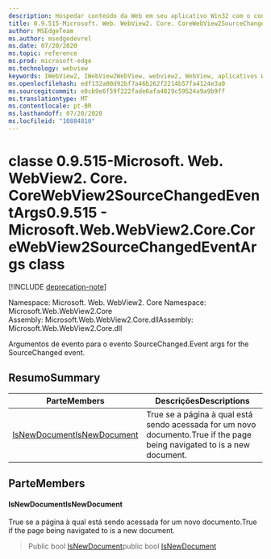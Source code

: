 ```yaml
---
description: Hospedar conteúdo da Web em seu aplicativo Win32 com o controle WebView2 do Microsoft Edge
title: 0.9.515-Microsoft. Web. WebView2. Core. CoreWebView2SourceChangedEventArgs
author: MSEdgeTeam
ms.author: msedgedevrel
ms.date: 07/20/2020
ms.topic: reference
ms.prod: microsoft-edge
ms.technology: webview
keywords: IWebView2, IWebView2WebView, webview2, WebView, aplicativos Win32, Win32, Edge, ICoreWebView2, ICoreWebView2Controller, controle do navegador, HTML Edge
ms.openlocfilehash: edf132a00d92bf7a46b262f2214b57fa4124e3a0
ms.sourcegitcommit: e0cb9e6f59f222fade6afa4829c59524a9a9b9ff
ms.translationtype: MT
ms.contentlocale: pt-BR
ms.lasthandoff: 07/20/2020
ms.locfileid: "10884810"
---
```

# <span data-ttu-id="f3921-104">classe 0.9.515-Microsoft. Web. WebView2. Core. CoreWebView2SourceChangedEventArgs</span><span class="sxs-lookup"><span data-stu-id="f3921-104">0.9.515 - Microsoft.Web.WebView2.Core.CoreWebView2SourceChangedEventArgs class</span></span> 

[!INCLUDE [deprecation-note](../../includes/deprecation-note.md)]

<span data-ttu-id="f3921-105">Namespace: Microsoft. Web. WebView2. Core </span><span class="sxs-lookup"><span data-stu-id="f3921-105">Namespace: Microsoft.Web.WebView2.Core</span></span>\
<span data-ttu-id="f3921-106">Assembly: Microsoft.Web.WebView2.Core.dll</span><span class="sxs-lookup"><span data-stu-id="f3921-106">Assembly: Microsoft.Web.WebView2.Core.dll</span></span>

<span data-ttu-id="f3921-107">Argumentos de evento para o evento SourceChanged.</span><span class="sxs-lookup"><span data-stu-id="f3921-107">Event args for the SourceChanged event.</span></span>

## <span data-ttu-id="f3921-108">Resumo</span><span class="sxs-lookup"><span data-stu-id="f3921-108">Summary</span></span>

 <span data-ttu-id="f3921-109">Parte</span><span class="sxs-lookup"><span data-stu-id="f3921-109">Members</span></span>                        | <span data-ttu-id="f3921-110">Descrições</span><span class="sxs-lookup"><span data-stu-id="f3921-110">Descriptions</span></span>
--------------------------------|---------------------------------------------
[<span data-ttu-id="f3921-111">IsNewDocument</span><span class="sxs-lookup"><span data-stu-id="f3921-111">IsNewDocument</span></span>](#isnewdocument) | <span data-ttu-id="f3921-112">True se a página à qual está sendo acessada for um novo documento.</span><span class="sxs-lookup"><span data-stu-id="f3921-112">True if the page being navigated to is a new document.</span></span>

## <span data-ttu-id="f3921-113">Parte</span><span class="sxs-lookup"><span data-stu-id="f3921-113">Members</span></span>

#### <span data-ttu-id="f3921-114">IsNewDocument</span><span class="sxs-lookup"><span data-stu-id="f3921-114">IsNewDocument</span></span> 

<span data-ttu-id="f3921-115">True se a página à qual está sendo acessada for um novo documento.</span><span class="sxs-lookup"><span data-stu-id="f3921-115">True if the page being navigated to is a new document.</span></span>

> <span data-ttu-id="f3921-116">Public bool [IsNewDocument](#isnewdocument)</span><span class="sxs-lookup"><span data-stu-id="f3921-116">public bool [IsNewDocument](#isnewdocument)</span></span>

